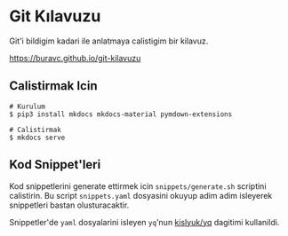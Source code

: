 # Git Kılavuzu 

Git'i bildigim kadari ile anlatmaya calistigim bir kilavuz.

https://buravc.github.io/git-kilavuzu


## Calistirmak Icin

```
# Kurulum
$ pip3 install mkdocs mkdocs-material pymdown-extensions

# Calistirmak
$ mkdocs serve
```

## Kod Snippet'leri

Kod snippetlerini generate ettirmek icin `snippets/generate.sh` scriptini calistirin. Bu script `snippets.yaml` dosyasini okuyup adim adim isleyerek snippetleri bastan olusturacaktir.

Snippetler'de `yaml` dosyalarini isleyen `yq`'nun [kislyuk/yq](https://github.com/kislyuk/yq) dagitimi kullanildi.
